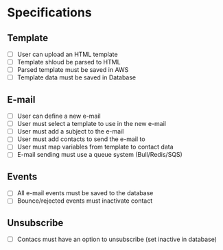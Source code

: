 # Specifications

## Template

- [ ] User can upload an HTML template
- [ ] Template shloud be parsed to HTML
- [ ] Parsed template must be saved in AWS
- [ ] Template data must be saved in Database

## E-mail

- [ ] User can define a new e-mail
- [ ] User must select a template to use in the new e-mail
- [ ] User must add a subject to the e-mail
- [ ] User must add contacts to send the e-mail to
- [ ] User must map variables from template to contact data
- [ ] E-mail sending must use a queue system (Bull/Redis/SQS)

## Events

- [ ] All e-mail events must be saved to the database
- [ ] Bounce/rejected events must inactivate contact

## Unsubscribe

- [ ] Contacs must have an option to unsubscribe (set inactive in database)
